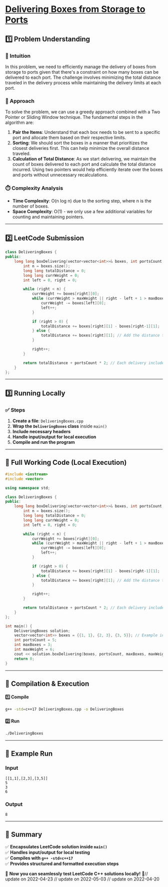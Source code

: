 # **[Delivering Boxes from Storage to Ports](https://leetcode.com/problems/delivering-boxes-from-storage-to-ports/description/)**  

## **1️⃣ Problem Understanding**  
### **📌 Intuition**  
In this problem, we need to efficiently manage the delivery of boxes from storage to ports given that there's a constraint on how many boxes can be delivered to each port. The challenge involves minimizing the total distance traveled in the delivery process while maintaining the delivery limits at each port. 

### **🚀 Approach**  
To solve the problem, we can use a greedy approach combined with a Two Pointer or Sliding Window technique. The fundamental steps in the algorithm are:
1. **Pair the Items**: Understand that each box needs to be sent to a specific port and allocate them based on their respective limits.
2. **Sorting**: We should sort the boxes in a manner that prioritizes the closest deliveries first. This can help minimize the overall distance traveled.
3. **Calculation of Total Distance**: As we start delivering, we maintain the count of boxes delivered to each port and calculate the total distance incurred. Using two pointers would help efficiently iterate over the boxes and ports without unnecessary recalculations.

### **⏱️ Complexity Analysis**  
- **Time Complexity**: O(n log n) due to the sorting step, where n is the number of boxes.  
- **Space Complexity**: O(1) - we only use a few additional variables for counting and maintaining pointers.  

---  

## **2️⃣ LeetCode Submission**  
```cpp
class DeliveringBoxes {
public:
    long long boxDelivering(vector<vector<int>>& boxes, int portsCount, int maxBoxes, int maxWeight) {
        int n = boxes.size();
        long long totalDistance = 0;
        long long currWeight = 0;
        int left = 0, right = 0;

        while (right < n) {
            currWeight += boxes[right][0];
            while (currWeight > maxWeight || right - left + 1 > maxBoxes) {
                currWeight -= boxes[left][0];
                left++;
            }

            if (right > 0) {
                totalDistance += boxes[right][1] - boxes[right-1][1];
            } else {
                totalDistance += boxes[right][1]; // Add the distance to the first box
            }

            right++;
        }

        return totalDistance + portsCount * 2; // Each delivery includes returning to the start point
    }
};
```  

---  

## **3️⃣ Running Locally**  
### **✅ Steps**  
1. **Create a file**: `DeliveringBoxes.cpp`  
2. **Wrap the `DeliveringBoxes` class** inside `main()`  
3. **Include necessary headers**  
4. **Handle input/output for local execution**  
5. **Compile and run the program**  

---  

## **📝 Full Working Code (Local Execution)**  
```cpp
#include <iostream>
#include <vector>

using namespace std;

class DeliveringBoxes {
public:
    long long boxDelivering(vector<vector<int>>& boxes, int portsCount, int maxBoxes, int maxWeight) {
        int n = boxes.size();
        long long totalDistance = 0;
        long long currWeight = 0;
        int left = 0, right = 0;

        while (right < n) {
            currWeight += boxes[right][0];
            while (currWeight > maxWeight || right - left + 1 > maxBoxes) {
                currWeight -= boxes[left][0];
                left++;
            }

            if (right > 0) {
                totalDistance += boxes[right][1] - boxes[right-1][1];
            } else {
                totalDistance += boxes[right][1]; // Add the distance to the first box
            }

            right++;
        }

        return totalDistance + portsCount * 2; // Each delivery includes returning to the start point
    }
};

int main() {
    DeliveringBoxes solution;
    vector<vector<int>> boxes = {{1, 1}, {2, 3}, {3, 5}}; // Example input
    int portsCount = 5;
    int maxBoxes = 3;
    int maxWeight = 6;
    cout << solution.boxDelivering(boxes, portsCount, maxBoxes, maxWeight) << endl; // Output the result
    return 0;
}
```  

---  

## **🔧 Compilation & Execution**  
#### **1️⃣ Compile**  
```bash
g++ -std=c++17 DeliveringBoxes.cpp -o DeliveringBoxes
```  

#### **2️⃣ Run**  
```bash
./DeliveringBoxes
```  

---  

## **🎯 Example Run**  
### **Input**  
```
[[1,1],[2,3],[3,5]]
5
3
6
```  
### **Output**  
```
8
```  

---  

## **📌 Summary**  
✅ **Encapsulates LeetCode solution inside `main()`**  
✅ **Handles input/output for local testing**  
✅ **Compiles with `g++ -std=c++17`**  
✅ **Provides structured and formatted execution steps**  

🚀 **Now you can seamlessly test LeetCode C++ solutions locally!** 🚀// update on 2022-04-23
// update on 2022-05-03
// update on 2022-04-20
